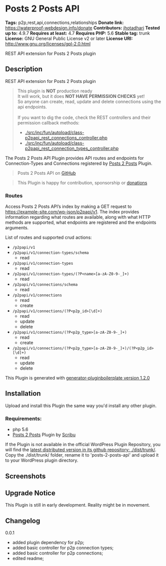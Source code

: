 # Posts 2 Posts API #
**Tags:** p2p,rest,api,connections,relationships
**Donate link:** https://waterproof-webdesign.info/donate
**Contributors:** [jhotadhari](https://profiles.wordpress.org/jhotadhari)
**Tested up to:** 4.9.7
**Requires at least:** 4.7
**Requires PHP:** 5.6
**Stable tag:** trunk
**License:** GNU General Public License v2 or later
**License URI:** http://www.gnu.org/licenses/gpl-2.0.html

REST API extension for Posts 2 Posts plugin


## Description ##

REST API extension for Posts 2 Posts plugin

> This plugin is **NOT** production ready <br/>
> It will work, but it does  **NOT HAVE PERMISSION CHECKS** yet!  <br/>
> So anyone can create, read, update and delete connections using the api endpoints.<br/><br/>
> If you want to dig the code, check the REST controllers and their permission callback methods:
>   * [./src/inc/fun/autoload/class-p2papi_rest_connections_controller.php](https://github.com/jhotadhari/posts-2-posts-api/tree/master/src/inc/fun/autoload/class-p2papi_rest_connections_controller.php)
>   * [./src/inc/fun/autoload/class-p2papi_rest_connection_types_controller.php](https://github.com/jhotadhari/posts-2-posts-api/tree/master/src/inc/fun/autoload/class-p2papi_rest_connection_types_controller.php)

The Posts 2 Posts API Plugin provides API routes and endpoints for Connection-Types and Connections registered by [Posts 2 Posts](https://github.com/scribu/wp-posts-to-posts) Plugin.


> Posts 2 Posts API on [GitHub](https://github.com/jhotadhari/posts-2-posts-api)

> This Plugin is happy for contribution, sponsorship or [donations](http://waterproof-webdesign.info/donate)



### Routes ###

Access Posts 2 Posts API’s index by making a GET request to https://example-site.com/wp-json/p2papi/v1.
The index provides information regarding what routes are available, along with what HTTP methods are supported, what endpoints are registered and the endpoints arguments.

List of routes and supported crud actions:
* ```/p2papi/v1```
* ```/p2papi/v1/connection-types/schema```
  * read
* ```/p2papi/v1/connection-types```
  * read
* ```/p2papi/v1/connection-types/(?P<name>[a-zA-Z0-9-_]+)```
  * read
* ```/p2papi/v1/connections/schema```
  * read
* ```/p2papi/v1/connections```
  * read
  * create
* ```/p2papi/v1/connections/(?P<p2p_id>[\d]+)```
  * read
  * update
  * delete
* ```/p2papi/v1/connections/(?P<p2p_type>[a-zA-Z0-9-_]+)```
  * read
  * create
* ```/p2papi/v1/connections/(?P<p2p_type>[a-zA-Z0-9-_]+)/(?P<p2p_id>[\d]+)```
  * read
  * update
  * delete


This Plugin is generated with [generator-pluginboilerplate version 1.2.0](https://github.com/jhotadhari/generator-pluginboilerplate)

## Installation ##
Upload and install this Plugin the same way you'd install any other plugin.

### Requirements:
* php 5.6
* [Posts 2 Posts](https://github.com/scribu/wp-posts-to-posts) Plugin by [Scribu](http://scribu.net/)

If the Plugin is not available in the official WordPress Plugin Repository, you will find the [latest distributed version in its github repository: ./dist/trunk/](https://github.com/jhotadhari/posts-2-posts-api/tree/master/dist/trunk). Copy the ./dist/trunk/ folder, rename it to 'posts-2-posts-api' and upload it to your WordPress plugin directory.

## Screenshots ##

## Upgrade Notice ##

This Plugin is still in early development. Reality might be in movement.


## Changelog ##

0.0.1
* added plugin dependency for p2p;
* added basic controller for p2p connection types;
* added basic controller for p2p connections;
* edited readme;

